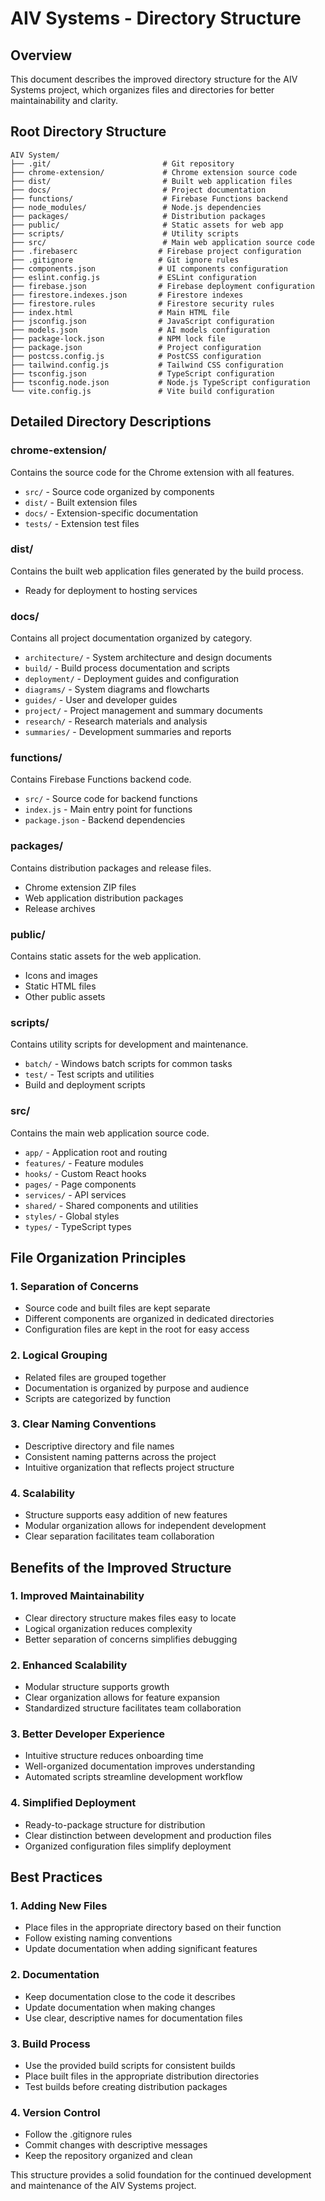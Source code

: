 # AIV Systems - Directory Structure

## Overview
This document describes the improved directory structure for the AIV Systems project, which organizes files and directories for better maintainability and clarity.

## Root Directory Structure
```
AIV System/
├── .git/                         # Git repository
├── chrome-extension/             # Chrome extension source code
├── dist/                         # Built web application files
├── docs/                         # Project documentation
├── functions/                    # Firebase Functions backend
├── node_modules/                 # Node.js dependencies
├── packages/                     # Distribution packages
├── public/                       # Static assets for web app
├── scripts/                      # Utility scripts
├── src/                          # Main web application source code
├── .firebaserc                  # Firebase project configuration
├── .gitignore                   # Git ignore rules
├── components.json              # UI components configuration
├── eslint.config.js             # ESLint configuration
├── firebase.json                # Firebase deployment configuration
├── firestore.indexes.json       # Firestore indexes
├── firestore.rules              # Firestore security rules
├── index.html                   # Main HTML file
├── jsconfig.json                # JavaScript configuration
├── models.json                  # AI models configuration
├── package-lock.json            # NPM lock file
├── package.json                 # Project configuration
├── postcss.config.js            # PostCSS configuration
├── tailwind.config.js           # Tailwind CSS configuration
├── tsconfig.json                # TypeScript configuration
├── tsconfig.node.json           # Node.js TypeScript configuration
└── vite.config.js               # Vite build configuration
```

## Detailed Directory Descriptions

### chrome-extension/
Contains the source code for the Chrome extension with all features.
- `src/` - Source code organized by components
- `dist/` - Built extension files
- `docs/` - Extension-specific documentation
- `tests/` - Extension test files

### dist/
Contains the built web application files generated by the build process.
- Ready for deployment to hosting services

### docs/
Contains all project documentation organized by category.
- `architecture/` - System architecture and design documents
- `build/` - Build process documentation and scripts
- `deployment/` - Deployment guides and configuration
- `diagrams/` - System diagrams and flowcharts
- `guides/` - User and developer guides
- `project/` - Project management and summary documents
- `research/` - Research materials and analysis
- `summaries/` - Development summaries and reports

### functions/
Contains Firebase Functions backend code.
- `src/` - Source code for backend functions
- `index.js` - Main entry point for functions
- `package.json` - Backend dependencies

### packages/
Contains distribution packages and release files.
- Chrome extension ZIP files
- Web application distribution packages
- Release archives

### public/
Contains static assets for the web application.
- Icons and images
- Static HTML files
- Other public assets

### scripts/
Contains utility scripts for development and maintenance.
- `batch/` - Windows batch scripts for common tasks
- `test/` - Test scripts and utilities
- Build and deployment scripts

### src/
Contains the main web application source code.
- `app/` - Application root and routing
- `features/` - Feature modules
- `hooks/` - Custom React hooks
- `pages/` - Page components
- `services/` - API services
- `shared/` - Shared components and utilities
- `styles/` - Global styles
- `types/` - TypeScript types

## File Organization Principles

### 1. Separation of Concerns
- Source code and built files are kept separate
- Different components are organized in dedicated directories
- Configuration files are kept in the root for easy access

### 2. Logical Grouping
- Related files are grouped together
- Documentation is organized by purpose and audience
- Scripts are categorized by function

### 3. Clear Naming Conventions
- Descriptive directory and file names
- Consistent naming patterns across the project
- Intuitive organization that reflects project structure

### 4. Scalability
- Structure supports easy addition of new features
- Modular organization allows for independent development
- Clear separation facilitates team collaboration

## Benefits of the Improved Structure

### 1. Improved Maintainability
- Clear directory structure makes files easy to locate
- Logical organization reduces complexity
- Better separation of concerns simplifies debugging

### 2. Enhanced Scalability
- Modular structure supports growth
- Clear organization allows for feature expansion
- Standardized structure facilitates team collaboration

### 3. Better Developer Experience
- Intuitive structure reduces onboarding time
- Well-organized documentation improves understanding
- Automated scripts streamline development workflow

### 4. Simplified Deployment
- Ready-to-package structure for distribution
- Clear distinction between development and production files
- Organized configuration files simplify deployment

## Best Practices

### 1. Adding New Files
- Place files in the appropriate directory based on their function
- Follow existing naming conventions
- Update documentation when adding significant features

### 2. Documentation
- Keep documentation close to the code it describes
- Update documentation when making changes
- Use clear, descriptive names for documentation files

### 3. Build Process
- Use the provided build scripts for consistent builds
- Place built files in the appropriate distribution directories
- Test builds before creating distribution packages

### 4. Version Control
- Follow the .gitignore rules
- Commit changes with descriptive messages
- Keep the repository organized and clean

This structure provides a solid foundation for the continued development and maintenance of the AIV Systems project.